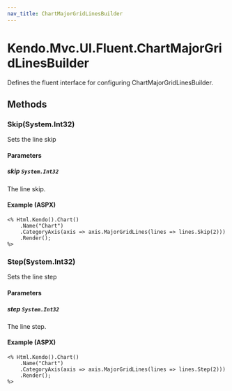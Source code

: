 ```yaml
---
nav_title: ChartMajorGridLinesBuilder
---
```


# Kendo.Mvc.UI.Fluent.ChartMajorGridLinesBuilder
Defines the fluent interface for configuring ChartMajorGridLinesBuilder.




## Methods


### Skip(System.Int32)
Sets the line skip


#### Parameters

##### skip `System.Int32`
The line skip.




#### Example (ASPX)
    <% Html.Kendo().Chart()
        .Name("Chart")
        .CategoryAxis(axis => axis.MajorGridLines(lines => lines.Skip(2)))
        .Render();
    %>


### Step(System.Int32)
Sets the line step


#### Parameters

##### step `System.Int32`
The line step.




#### Example (ASPX)
    <% Html.Kendo().Chart()
        .Name("Chart")
        .CategoryAxis(axis => axis.MajorGridLines(lines => lines.Step(2)))
        .Render();
    %>



